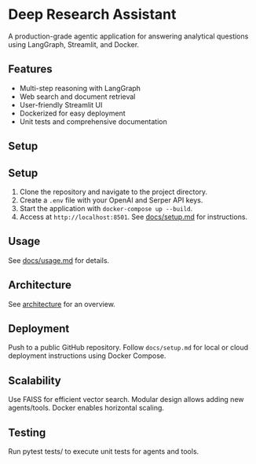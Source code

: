 # Deep Research Assistant

A production-grade agentic application for answering analytical questions using LangGraph, Streamlit, and Docker.

## Features
- Multi-step reasoning with LangGraph
- Web search and document retrieval
- User-friendly Streamlit UI
- Dockerized for easy deployment
- Unit tests and comprehensive documentation

## Setup
## Setup
1. Clone the repository and navigate to the project directory.
2. Create a `.env` file with your OpenAI and Serper API keys.
3. Start the application with `docker-compose up --build`.
4. Access at `http://localhost:8501`.
See [docs/setup.md](docs/setup.md) for instructions.

## Usage
See [docs/usage.md](docs/usage.md) for details.

## Architecture
See [architecture](docs/architecture.md) for an overview.


## Deployment
Push to a public GitHub repository.
Follow `docs/setup.md` for local or cloud deployment instructions using Docker Compose.

## Scalability
Use FAISS for efficient vector search.
Modular design allows adding new agents/tools.
Docker enables horizontal scaling.

## Testing
Run pytest tests/ to execute unit tests for agents and tools.